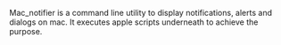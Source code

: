 Mac_notifier is a command line utility to display notifications, alerts and dialogs on mac. It executes apple scripts underneath to achieve the purpose.